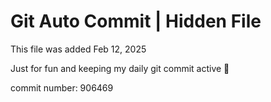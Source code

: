 # Git Auto Commit | Hidden File

This file was added Feb 12, 2025

Just for fun and keeping my daily git commit active 🤪

commit number: 906469
